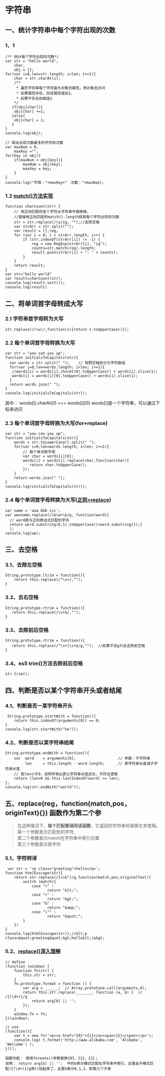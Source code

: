 # 字符串 #
## 一、统计字符串中每个字符出现的次数
### 1、1 
    /** 统计每个字符出现的次数*/ 
	var str = "hello world",
	    char,
        obj = {};
	for(var i=0,len=str.length; i<len; i+=1){
		char = str.charAt(i);
		/** 
		 * 遍历字符串每个字符最为对象的属性，用对象去访问
		 * 如果属性存在，则该属性值加1，
		 * 如果不存在则赋值1
		*/
       if(obj[char]){
       	obj[char] +=1;
       }else{
       	obj[char] = 1;
       }
	}
	console.log(obj);

    // 取出出现次数最多的字符和次数
    var maxNum = 0,
        maxKey ="";
    for(key in obj){
    	if(maxNum < obj[key]){
    		maxNum = obj[key]; 
    		maxKey = key;
    	}
    }
    console.log("字母："+maxKey+"　次数："+maxNum);

### 1.2 [match()方法实现](http://www.phpvar.com/archives/2936.html)
    function charCount(str) {
		// 用正则匹配将各个字符从字符串中替换掉，
        //直接用正则匹配的match().length获取每个字符出现的次数
		str = str.replace(/\s/ig, "");//去除空格
		var strArr = str.split("");
		var result = [],reg;
		for (var i = 0; i < strArr.length; i++) {
			if (str.indexOf(strArr[i]) != -1) {
				reg = new RegExp(strArr[i], "ig");
				counts=str.match(reg).length;
				result.push(strArr[i] + ": " + counts);
			}
		}
		return result;
	}
	var str="hello world"
	var result=charCount(str);
	console.log(result.sort());
	console.log(result)

## 二、将单词首字母转成大写
### 2.1 字符串首字母转为大写
    str.replace(/(\w)/,function(v){return v.toUpperCase()});
### 2.2 每个单词首字母转换为大写
    var str = "you can you up";
    function initialsToCapitals(str){
      var words = str.split(" ");    // 按照空格拆分为字符数组
      for(var i=0,len=words.length; i<len; i+=1){
       //words[i] = words[i].charAt(0).toUpperCase() + words[i].slice(1);
       words[i] = words[i][0].toUpperCase() + words[i].slice(1);
      }  
      return words.join(" ");  
    }
    console.log(initialsToCapitals(str));

   其中： words[i].charAt(0) === words[i][0]
         words[i]是一个字符串，可以通过下标来访问

### 2.3 每个单词首字母转换为大写(for+replace)
    var str = "you can you up";
	function initialsToCapitals(str){
		words = str.toLowerCase().split(" ");
	    for(var i=0,len=words.length; i<len; i+=1){
            // 每个单词首字母
	    	var char = words[i][0];  
	    	words[i] = words[i].replace(char,function(char){
	           return char.toUpperCase(); 
	    	});
	    }
	    return words.join(" ");
	}
	console.log(initialsToCapitals(str));
 
### 2.4 每个单词首字母转换为大写([正则+replace](http://www.w3school.com.cn/jsref/jsref_replace.asp))  
	var name = 'aaa bbb ccc';
	var uw=name.replace(/\b\w+\b/g, function(word){
      // word是与正则表达式匹配的字符
	  return word.substring(0,1).toUpperCase()+word.substring(1);}
	  );
	console.log(uw);
## 三、去空格
### 3.1、去除左空格
    String.prototype.ltrim = function(){
        return this.replace(/^\s+/,"");
    }
### 3.2、去右空格
    String.prototype.rtrim = function(){
       return this.replace(/\s+$/,"");
    }
### 3.3、去除前后空格
    String.prototype.rtrim = function(){
       return this.replace(/^\s+|\s+$/g,"");  //如果不加g只会去除前空格
    }
### 3.4、es5 trim()方法去除前后空格
    str.trim();

## 四、判断是否以某个字符串开头或者结尾
### 4.1、判断是否一某字符串开头
     String.prototype.startWith = function(){
        return this.indexOf(arguments[0]) == 0;
    }
    console.log(str.startWith("he"));

### 4.2、判断是否以某字符串结尾
    String.prototype.endWith = function(){
        var  word    = arguments[0],                   // 参数：子字符串
             len     = this.length - word.length;      // 原字符串长度减子字符串长度
        // 若len小于0，说明字串比原父字符串长度还长，不符合逻辑
        return (len>0 && this.lastIndexOf(word) == len);
    };
    console.log(str.endWith("world"));

## 五、replace(reg，function(match,pos，originText){}) 函数作为第二个参
>在这种情况下，**每个匹配都调用该函数**，它返回的字符串将替换文本使用。<br>
第一个参数表示匹配到的字符,<br>
第二个参数表示match在字符串中索引位置<br>
第三个参数表示原字符

### 5.1、字符转译
     var str = '<p class="greeting">hello</p>';
	function htmlEsscape(str){
	    return str.replace(/[<>&"]/g,function(match,pos,originalText){
	        switch (match){
	            case "<" :
	                   return "&lt;";
	            case ">" :
	                   return "&gt;";
	            case "&" :
	                   return "&amp;";
	            case "\"" :
	                   return "&quot;";
	        }
	    })
	}
	console.log(htmlEsscape(str));//&lt;p class=&quot;greeting&quot;&gt;hello&lt;/p&gt;

### 5.2、[replace()深入理解](http://blog.csdn.net/jcy1009015337/article/details/45220431)

	// define  
	(function (window) {  
	    function fn(str) {  
	        this.str = str;  
	    }  
	    fn.prototype.format = function () {  
	        var arg = ______;  // Array.prototyoe.call(arguments,0);
	        return this.str.replace(_______, function (a, b) {  // /{(\d+)}/g
				return arg[b] || '';  
	        });  
	    }  
	    window.fn = fn;  
	})(window);  

	// use  
	(function(){  
	    var t = new fn('<p><a href="{0}">{1}</a><span>{2}</span></p>');
	    console.log( t.format('http://www.alibaba.com', 'Alibaba', 'Welcome') );  
	})();

    函数功能： 使用formate()参数替换{0}，{1}，{2}；
    说明： return arg[b] || '';  中的b表示模式匹配在字符串中索引，这里由于模式匹配/{(\d+)}/g用()括起来了，这里b表示0,1,3，即第几个子串
    	